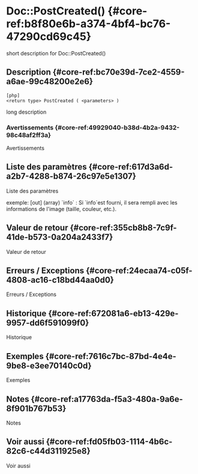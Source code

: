 # Doc::PostCreated() {#core-ref:b8f80e6b-a374-4bf4-bc76-47290cd69c45}

<div class="short-description">
<span class="fixme template">short description for Doc::PostCreated()</span>
</div>
<!--
<div class="applicability">
Obsolète depuis #.#.#
</div>
-->

## Description {#core-ref:bc70e39d-7ce2-4559-a6ae-99c48200e2e6}

    [php]
    <return type> PostCreated ( <parameters> )

<span class="fixme template">long description</span>

### Avertissements {#core-ref:49929040-b38d-4b2a-9432-98c48af2ff3a}

<span class="fixme template">Avertissements</span>

## Liste des paramètres {#core-ref:617d3a6d-a2b7-4288-b874-26c97e5e1307}

<span class="fixme template">Liste des paramètres</span>

<div class="fixme template">
exemple:  
[out] (array) `info`
:   Si `info`est fourni, il sera rempli avec les informations de l'image (taille, couleur, etc.).
</div>

## Valeur de retour {#core-ref:355cb8b8-7c9f-41de-b573-0a204a2433f7}

<span class="fixme template">Valeur de retour</span>

## Erreurs / Exceptions {#core-ref:24ecaa74-c05f-4808-ac16-c18bd44aa0d0}

<span class="fixme template">Erreurs / Exceptions</span>

## Historique {#core-ref:672081a6-eb13-429e-9957-dd6f591099f0}

<span class="fixme template">Historique</span>

## Exemples {#core-ref:7616c7bc-87bd-4e4e-9be8-e3ee70140c0d}

<span class="fixme template">Exemples</span>

## Notes {#core-ref:a17763da-f5a3-480a-9a6e-8f901b767b53}

<span class="fixme template">Notes</span>

## Voir aussi {#core-ref:fd05fb03-1114-4b6c-82c6-c44d311925e8}

<span class="fixme template">Voir aussi</span>
